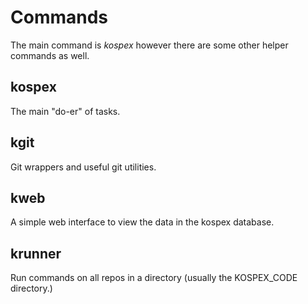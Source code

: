 # Commands

The main command is _kospex_ however there are some other helper commands as well.

## kospex

The main "do-er" of tasks. 

## kgit

Git wrappers and useful git utilities. 

## kweb

A simple web interface to view the data in the kospex database. 

## krunner

Run commands on all repos in a directory (usually the KOSPEX_CODE directory.)